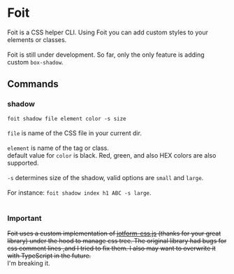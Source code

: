 # Foit

Foit is a CSS helper CLI. Using Foit you can add custom styles to your elements or classes.
<br/>
<br/>
Foit is still under development. So far, only the only feature is adding custom `box-shadow`.

## Commands
### shadow
`foit shadow file element color -s size`
<br/>
<br/>
`file` is name of the CSS file in your current dir.
<br/>
<br/>
`element` is name of the tag or class.
<br/>
default value for `color` is black. Red, green, and also HEX colors are also supported.
<br/>
<br/>
`-s` determines size of the shadow, valid options are `small` and `large`.
<br/>
<br/>
For instance: `foit shadow index h1 ABC -s large`.
<br/>
<br/>
### Important 
~~Foit uses a custom implementation of [jotform-css.js](https://github.com/jotform/css.js) (thanks for your great library) under the hood to manage css tree. The original library had bugs for css comment lines ,and I tried to fix them. I also may want to overwrite it with TypeScript in the future.~~
<br/>
I'm breaking it.